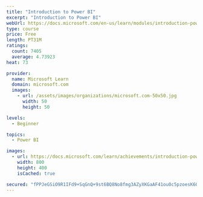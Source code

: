 ```yaml
---
title: "Introduction to Power BI"
excerpt: "Introduction to Power BI"
webUrl: https://docs.microsoft.com/en-us/learn/modules/introduction-power-bi/
type: course
price: Free
length: PT31M
ratings:
  count: 7405
  average: 4.73923
heat: 73

provider:
  name: Microsoft Learn
  domain: microsoft.com
  images:
    - url: /assets/images/organizations/microsoft.com-50x50.jpg
      width: 50
      height: 50

levels:
  - Beginner

topics:
  - Power BI

images:
  - url: https://docs.microsoft.com/learn/achievements/introduction-power-bi-social.png
    width: 800
    height: 400
    isCached: true

secured: "fPPJeGSiO9R1IFd9+SqGnQ+9st6BQ8No8fmg3AZyXKGaAF41ou0c5pzoesK6O+wnUnQgacm5lv+Qp84ZbbxiVCWUPxjh9l7iNovSKAgnLaJeHvhbUS588pmZPFIfr+OOiIiS5tac1CGljwQ9n7jaeDyDBJdG9zujZLVPg2gr85D/1MZwdda3gWAOV5afxKQA8hmx4imko/q0gEkJtTjU8vpAZbg+/APEEC10Takl21dlEdROAgZ+eZaIcxByEsA1Hw8qRZSybptQgNq6nVYLxuADCflrQfrpKrf7QQVCKTwfRc/b1HZ0pHPFwuCr6rC4FIxUsXMN0+UZqJl2J7w215z+TPREWfl0ZAjl0NiQemJZandZmsy6tdmaRalNRcI0P3DNgxX1Emsj/BgNKex7fsYmDKzpha+y7wWe/9DfvuI=;kB5767f52PUieEZ3n2nhQw=="
---
```


